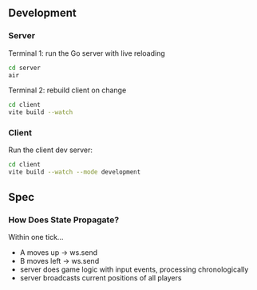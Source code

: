 ## Development

### Server

Terminal 1: run the Go server with live reloading

```sh
cd server
air
```

Terminal 2: rebuild client on change

```sh
cd client
vite build --watch
```

### Client

Run the client dev server:

```sh
cd client
vite build --watch --mode development
```

## Spec

### How Does State Propagate?

Within one tick...

- A moves up -> ws.send
- B moves left -> ws.send
- server does game logic with input events, processing chronologically
- server broadcasts current positions of all players
